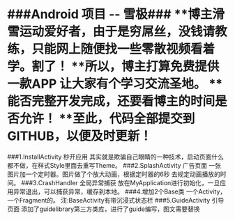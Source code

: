 ###Android 项目 -- 雪极###
    **博主滑雪运动爱好者，由于是穷屌丝，没钱请教练，只能网上随便找一些零散视频看着学。割了！
    **所以，博主打算免费提供一款APP 让大家有个学习交流圣地。
    **能否完整开发完成，还要看博主的时间是否允许！
    **至此，代码全部提交到GITHUB，以便及时更新！
=============================
###1.InstallActivity 秒开应用
	其实就是欺骗自己眼睛的一种技术，启动页面什么都不做，在样式Style里面去重写Theme。
###2.SplashActivity 广告页面
	一张图片加一个定时器。图片做了个放大动画，根据定时器的6秒 去规定动画播放的时间。
###3.CrashHandler 全局异常捕获
    放在MyApplication进行初始化，一旦应用异常退出，可以捕获异常，缓存到本地。
###4.增加2个Base类 一个Activity，一个Fragment的。
    注:BaseActivity有带沉浸式状态栏
###5.GuideActivity 引导页面
    添加了guidelibrary第三方类库，进行了guide编写，图文需要替换
